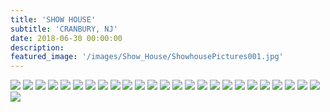 ```yaml
---
title: 'SHOW HOUSE'
subtitle: 'CRANBURY, NJ'
date: 2018-06-30 00:00:00
description: 
featured_image: '/images/Show_House/ShowhousePictures001.jpg'
---
```


<div class="gallery" data-columns="2">
	<img src="/images/Show_House/ShowhousePictures001.jpg">
	<img src="/images/Show_House/ShowhousePictures002.jpg">
	<img src="/images/Show_House/ShowhousePictures003.jpg">
	<img src="/images/Show_House/ShowhousePictures004.jpg">
	<img src="/images/Show_House/ShowhousePictures005.jpg">
	<img src="/images/Show_House/ShowhousePictures006.jpg">
	<img src="/images/Show_House/ShowhousePictures007.jpg">
	<img src="/images/Show_House/ShowhousePictures008.jpg">
	<img src="/images/Show_House/ShowhousePictures009.jpg">
	<img src="/images/Show_House/ShowhousePictures010.jpg">
	<img src="/images/Show_House/ShowhousePictures011.jpg">
	<img src="/images/Show_House/ShowhousePictures012.jpg">
	<img src="/images/Show_House/ShowhousePictures013.jpg">
	<img src="/images/Show_House/ShowhousePictures014.jpg">
	<img src="/images/Show_House/ShowhousePictures015.jpg">
	<img src="/images/Show_House/ShowhousePictures016.jpg">
	<img src="/images/Show_House/ShowhousePictures017.jpg">
	<img src="/images/Show_House/ShowhousePictures018.jpg">
	<img src="/images/Show_House/ShowhousePictures019.jpg">
	<img src="/images/Show_House/ShowhousePictures020.jpg">
	<img src="/images/Show_House/ShowhousePictures021.jpg">
	<img src="/images/Show_House/ShowhousePictures022.jpg">
	<img src="/images/Show_House/ShowhousePictures023.jpg">
	<img src="/images/Show_House/ShowhousePictures024.jpg">
	<img src="/images/Show_House/ShowhousePictures025.jpg">
	<img src="/images/Show_House/ShowhousePictures026.jpg">
</div>
